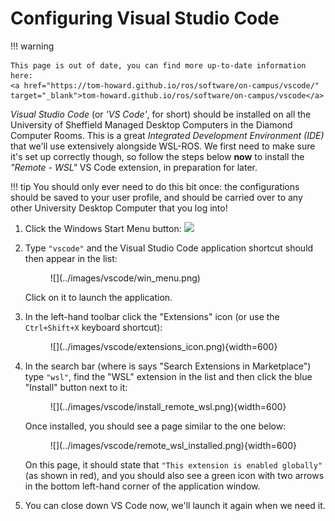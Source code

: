 # Configuring Visual Studio Code

!!! warning
    
    This page is out of date, you can find more up-to-date information here:  
    <a href="https://tom-howard.github.io/ros/software/on-campus/vscode/" target="_blank">tom-howard.github.io/ros/software/on-campus/vscode</a>

*Visual Studio Code* (or *'VS Code'*, for short) should be installed on all the University of Sheffield Managed Desktop Computers in the Diamond Computer Rooms. This is a great *Integrated Development Environment (IDE)* that we'll use extensively alongside WSL-ROS. We first need to make sure it's set up correctly though, so follow the steps below **now** to install the *"Remote - WSL"* VS Code extension, in preparation for later.

!!! tip
    You should only ever need to do this bit once: the configurations should be saved to your user profile, and should be carried over to any other University Desktop Computer that you log into!

1. Click the Windows Start Menu button: ![](../images/wsl/win_start_button.png)

1. Type `"vscode"` and the Visual Studio Code application shortcut should then appear in the list:

    <figure markdown>
      ![](../images/vscode/win_menu.png)
    </figure>

    Click on it to launch the application.

1. In the left-hand toolbar click the "Extensions" icon (or use the `Ctrl+Shift+X` keyboard shortcut):

    <figure markdown>
      ![](../images/vscode/extensions_icon.png){width=600}
    </figure>

1. In the search bar (where is says "Search Extensions in Marketplace") type `"wsl"`, find the "WSL" extension in the list and then click the blue "Install" button next to it:

    <figure markdown>
      ![](../images/vscode/install_remote_wsl.png){width=600}
    </figure>

    Once installed, you should see a page similar to the one below:

    <figure markdown>
      ![](../images/vscode/remote_wsl_installed.png){width=600}
    </figure>

    On this page, it should state that `"This extension is enabled globally"` (as shown in red), and you should also see a green icon with two arrows in the bottom left-hand corner of the application window.

1. You can close down VS Code now, we'll launch it again when we need it.